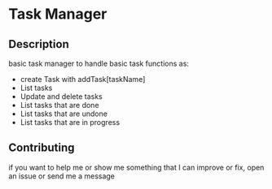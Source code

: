 # Task Manager

## Description 

basic task manager to handle basic task functions as:

- create Task with addTask[taskName]
- List tasks
- Update and delete tasks
- List tasks that are done
- List tasks that are undone
- List tasks that are in progress

## Contributing

if you want to help me or show me something that I can improve or fix, open an issue or send me a message
